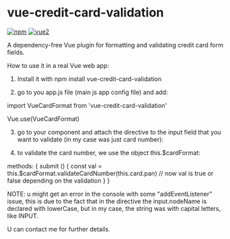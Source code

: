 # vue-credit-card-validation

[![npm](https://img.shields.io/npm/v/vue-credit-card-validation.svg)](https://www.npmjs.com/package/vue-credit-card-validation)
[![vue2](https://img.shields.io/badge/vue-2.x-brightgreen.svg)](https://vuejs.org/)

A dependency-free Vue plugin for formatting and validating credit card form fields.

How to use it in a real Vue web app:

1. Install it with 
npm install vue-credit-card-validation

2. go to you app.js file (main js app config file)
and add:

import VueCardFormat from 'vue-credit-card-validation'

Vue.use(VueCardFormat)

3. go to your component and attach the directive to the input field that you want to validate
(in my case was just card number):

<inpu class=""
      v-model="card.number"
      v-cardformat:formatCardNumber />
      
4. to validate the card number, we use the object this.$cardFormat:

methods: {
  submit () {
    const val = this.$cardFormat.validateCardNumber(this.card.pan)
    // now val is true or false depending on the validation
    }
}

NOTE: u might get an error in the console with some "addEventListener" issue,
this is due to the fact that in the directive the input.nodeName is declared with lowerCase,
but in my case, the string was with capital letters, like INPUT.

U can contact me for further details.

